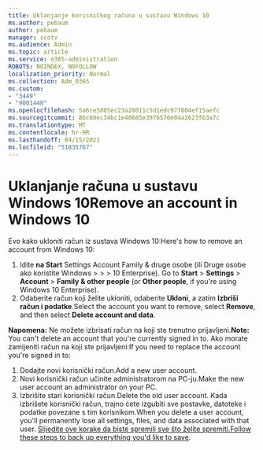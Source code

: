 ```yaml
---
title: Uklanjanje korisničkog računa u sustavu Windows 10
ms.author: pebaum
author: pebaum
manager: scotv
ms.audience: Admin
ms.topic: article
ms.service: o365-administration
ROBOTS: NOINDEX, NOFOLLOW
localization_priority: Normal
ms.collection: Adm_O365
ms.custom:
- "3449"
- "9001448"
ms.openlocfilehash: 5a6ce5805ec23a28011c5d1edc977804ef15aefc
ms.sourcegitcommit: 8bc60ec34bc1e40685e3976576e04a2623f63a7c
ms.translationtype: MT
ms.contentlocale: hr-HR
ms.lasthandoff: 04/15/2021
ms.locfileid: "51835767"
---
```

# <a name="remove-an-account-in-windows-10"></a><span data-ttu-id="90179-102">Uklanjanje računa u sustavu Windows 10</span><span class="sxs-lookup"><span data-stu-id="90179-102">Remove an account in Windows 10</span></span>

<span data-ttu-id="90179-103">Evo kako ukloniti račun iz sustava Windows 10:</span><span class="sxs-lookup"><span data-stu-id="90179-103">Here's how to remove an account from Windows 10:</span></span>

1. <span data-ttu-id="90179-104">Idite **na Start** Settings Account Family & druge osobe (ili Druge osobe ako koristite Windows  >    >    >   10 Enterprise). </span><span class="sxs-lookup"><span data-stu-id="90179-104">Go to **Start** > **Settings** > **Account** > **Family & other people** (or **Other people**, if you're using Windows 10 Enterprise).</span></span>
2. <span data-ttu-id="90179-105">Odaberite račun koji želite ukloniti, odaberite **Ukloni**, a zatim **Izbriši račun i podatke**.</span><span class="sxs-lookup"><span data-stu-id="90179-105">Select the account you want to remove, select **Remove**, and then select **Delete account and data**.</span></span>
 
<span data-ttu-id="90179-106">**Napomena:** Ne možete izbrisati račun na koji ste trenutno prijavljeni.</span><span class="sxs-lookup"><span data-stu-id="90179-106">**Note:** You can't delete an account that you're currently signed in to.</span></span>  <span data-ttu-id="90179-107">Ako morate zamijeniti račun na koji ste prijavljeni:</span><span class="sxs-lookup"><span data-stu-id="90179-107">If you need to replace the account you're signed in to:</span></span>

1. <span data-ttu-id="90179-108">Dodajte novi korisnički račun.</span><span class="sxs-lookup"><span data-stu-id="90179-108">Add a new user account.</span></span>
2. <span data-ttu-id="90179-109">Novi korisnički račun učinite administratorom na PC-ju.</span><span class="sxs-lookup"><span data-stu-id="90179-109">Make the new user account an administrator on your PC.</span></span>
3. <span data-ttu-id="90179-110">Izbrišite stari korisnički račun.</span><span class="sxs-lookup"><span data-stu-id="90179-110">Delete the old user account.</span></span> <span data-ttu-id="90179-111">Kada izbrišete korisnički račun, trajno ćete izgubiti sve postavke, datoteke i podatke povezane s tim korisnikom.</span><span class="sxs-lookup"><span data-stu-id="90179-111">When you delete a user account, you'll permanently lose all settings, files, and data associated with that user.</span></span> <span data-ttu-id="90179-112">[Slijedite ove korake da biste spremili sve što želite spremiti.](https://support.microsoft.com/help/4027408/windows-10-backup-and-restore)</span><span class="sxs-lookup"><span data-stu-id="90179-112">[Follow these steps to back up everything you'd like to save](https://support.microsoft.com/help/4027408/windows-10-backup-and-restore).</span></span>